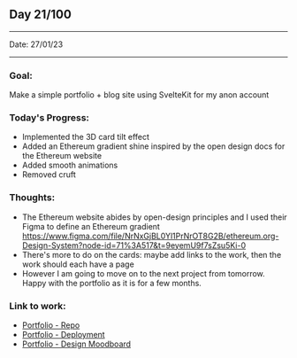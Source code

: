 ## Day 21/100

---

Date: 27/01/23

---

### Goal: 

Make a simple portfolio + blog site using SvelteKit for my anon account

### **Today's Progress**: 

- Implemented the 3D card tilt effect
- Added an Ethereum gradient shine inspired by the open design docs for the Ethereum website
- Added smooth animations
- Removed cruft 

### **Thoughts**: 

- The Ethereum website abides by open-design principles and I used their Figma to define an Ethereum gradient https://www.figma.com/file/NrNxGjBL0Yl1PrNrOT8G2B/ethereum.org-Design-System?node-id=71%3A517&t=9eyemU9f7sZsu5Ki-0
- There's more to do on the cards: maybe add links to the work, then the work should each have a page
- However I am going to move on to the next project from tomorrow. Happy with the portfolio as it is for a few months.

### **Link to work:** 
- [Portfolio - Repo](https://github.com/activate-glacier-instinct/activate-glacier-instinct.github.io)
- [Portfolio - Deployment](https://activate-glacier-instinct.github.io/)
- [Portfolio - Design Moodboard](https://www.figma.com/file/EACX3PwCLrEc2q3oHRtxU4/Portfolio---Moodboard?node-id=0%3A1)